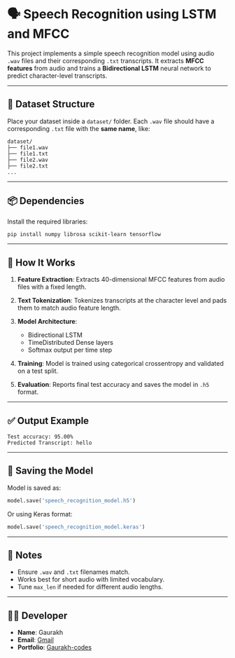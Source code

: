 # 🗣️ Speech Recognition using LSTM and MFCC

This project implements a simple speech recognition model using audio `.wav` files and their corresponding `.txt` transcripts. It extracts **MFCC features** from audio and trains a **Bidirectional LSTM** neural network to predict character-level transcripts.

---

## 📁 Dataset Structure

Place your dataset inside a `dataset/` folder. Each `.wav` file should have a corresponding `.txt` file with the **same name**, like:

```
dataset/
├── file1.wav
├── file1.txt
├── file2.wav
├── file2.txt
...
```

---

## 📦 Dependencies

Install the required libraries:

```bash
pip install numpy librosa scikit-learn tensorflow
```

---

## 🚀 How It Works

1. **Feature Extraction**:
   Extracts 40-dimensional MFCC features from audio files with a fixed length.

2. **Text Tokenization**:
   Tokenizes transcripts at the character level and pads them to match audio feature length.

3. **Model Architecture**:

   * Bidirectional LSTM
   * TimeDistributed Dense layers
   * Softmax output per time step

4. **Training**:
   Model is trained using categorical crossentropy and validated on a test split.

5. **Evaluation**:
   Reports final test accuracy and saves the model in `.h5` format.

---

## ✅ Output Example

```
Test accuracy: 95.00%
Predicted Transcript: hello
```

---

## 💾 Saving the Model

Model is saved as:

```python
model.save('speech_recognition_model.h5')
```

Or using Keras format:

```python
model.save('speech_recognition_model.keras')
```


---

## 📌 Notes

* Ensure `.wav` and `.txt` filenames match.
* Works best for short audio with limited vocabulary.
* Tune `max_len` if needed for different audio lengths.

---

## 👨‍💻 Developer

* **Name**: Gaurakh
* **Email**: [Gmail](mailto:gaurakh.dev@gmail.com)
* **Portfolio**: [Gaurakh-codes](https://gaurakh-codes.netlify.app/)

